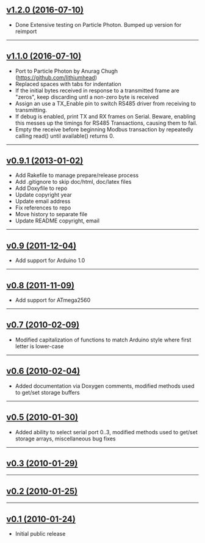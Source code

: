 ## [v1.2.0 (2016-07-10)](/4-20ma/ModbusMaster/tree/v1.2.0)
- Done Extensive testing on Particle Photon. Bumped up version for reimport

---
## [v1.1.0 (2016-07-10)](/4-20ma/ModbusMaster/tree/v1.1.0)
- Port to Particle Photon by Anurag Chugh (https://github.com/lithiumhead)
- Replaced spaces with tabs for indentation
- If the initial bytes received in response to a transmitted frame are "zeros", keep discarding untl a non-zero byte is received
- Assign an use a TX_Enable pin to switch RS485 driver from receiving to transmitting.
- If debug is enabled, print TX and RX frames on Serial. Beware, enabling this messes up the timings for RS485 Transactions, causing them to fail.
- Empty the receive before beginning Modbus transaction by repeatedly calling read() until available() returns 0.

---
## [v0.9.1 (2013-01-02)](/4-20ma/ModbusMaster/tree/v0.9.1)
- Add Rakefile to manage prepare/release process
- Add .gitignore to skip doc/html, doc/latex files
- Add Doxyfile to repo
- Update copyright year
- Update email address
- Fix references to repo
- Move history to separate file
- Update README copyright, email

---
## [v0.9 (2011-12-04)](/4-20ma/ModbusMaster/tree/v0.9)
- Add support for Arduino 1.0

---
## [v0.8 (2011-11-09)](/4-20ma/ModbusMaster/tree/v0.8)
- Add support for ATmega2560

---
## [v0.7 (2010-02-09)](/4-20ma/ModbusMaster/tree/v0.7)
- Modified capitalization of functions to match Arduino style where first letter is lower-case

---
## [v0.6 (2010-02-04)](/4-20ma/ModbusMaster/tree/v0.6)
- Added documentation via Doxygen comments, modified methods used to get/set storage buffers

---
## [v0.5 (2010-01-30)](/4-20ma/ModbusMaster/tree/v0.5)
- Added ability to select serial port 0..3, modified methods used to get/set storage arrays, miscellaneous bug fixes

---
## [v0.3 (2010-01-29)](/4-20ma/ModbusMaster/tree/v0.3)

---
## [v0.2 (2010-01-25)](/4-20ma/ModbusMaster/tree/v0.2)

---
## [v0.1 (2010-01-24)](/4-20ma/ModbusMaster/tree/v0.1)
- Initial public release

